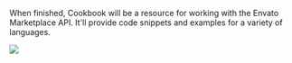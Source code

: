 When finished, Cookbook will be a resource for working with the Envato Marketplace API. It'll provide code snippets and examples for a variety of languages.

<img src=https://img.skitch.com/20120103-ca1sua1gh59g3hpy6cq9qnsuck.jpg>